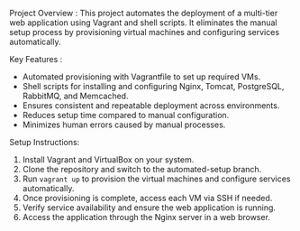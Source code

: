 Project Overview : 
This project automates the deployment of a multi-tier web application using Vagrant and shell scripts. It eliminates the manual setup process by provisioning virtual machines and configuring services automatically.  

Key Features : 
- Automated provisioning with Vagrantfile to set up required VMs.  
- Shell scripts for installing and configuring Nginx, Tomcat, PostgreSQL, RabbitMQ, and Memcached.  
- Ensures consistent and repeatable deployment across environments.  
- Reduces setup time compared to manual configuration.  
- Minimizes human errors caused by manual processes.  

Setup Instructions: 
1. Install Vagrant and VirtualBox on your system.  
2. Clone the repository and switch to the automated-setup branch.  
3. Run `vagrant up` to provision the virtual machines and configure services automatically.  
4. Once provisioning is complete, access each VM via SSH if needed.  
5. Verify service availability and ensure the web application is running.  
6. Access the application through the Nginx server in a web browser.  
